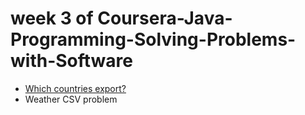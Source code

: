 <h1>week 3 of Coursera-Java-Programming-Solving-Problems-with-Software</h1>

<ul>
<li><a href ="#">Which countries export?</a></li>
<li><a href ="#"></a>Weather CSV problem</li>
</ul>
